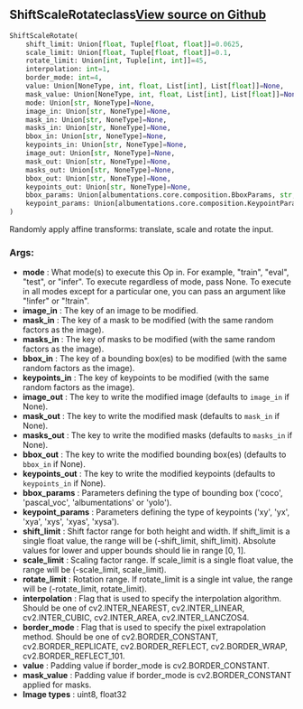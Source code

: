 ## ShiftScaleRotate<span class="tag">class</span><a class="sourcelink" href=https://github.com/fastestimator/fastestimator/blob/r1.0/fastestimator/op/numpyop/multivariate/shift_scale_rotate.py/#L24-L101>View source on Github</a>
```python
ShiftScaleRotate(
	shift_limit: Union[float, Tuple[float, float]]=0.0625,
	scale_limit: Union[float, Tuple[float, float]]=0.1,
	rotate_limit: Union[int, Tuple[int, int]]=45,
	interpolation: int=1,
	border_mode: int=4,
	value: Union[NoneType, int, float, List[int], List[float]]=None,
	mask_value: Union[NoneType, int, float, List[int], List[float]]=None,
	mode: Union[str, NoneType]=None,
	image_in: Union[str, NoneType]=None,
	mask_in: Union[str, NoneType]=None,
	masks_in: Union[str, NoneType]=None,
	bbox_in: Union[str, NoneType]=None,
	keypoints_in: Union[str, NoneType]=None,
	image_out: Union[str, NoneType]=None,
	mask_out: Union[str, NoneType]=None,
	masks_out: Union[str, NoneType]=None,
	bbox_out: Union[str, NoneType]=None,
	keypoints_out: Union[str, NoneType]=None,
	bbox_params: Union[albumentations.core.composition.BboxParams, str, NoneType]=None,
	keypoint_params: Union[albumentations.core.composition.KeypointParams, str, NoneType]=None
)
```
Randomly apply affine transforms: translate, scale and rotate the input.


<h3>Args:</h3>

* **mode** :  What mode(s) to execute this Op in. For example, "train", "eval", "test", or "infer". To execute        regardless of mode, pass None. To execute in all modes except for a particular one, you can pass an argument        like "!infer" or "!train".
* **image_in** :  The key of an image to be modified.
* **mask_in** :  The key of a mask to be modified (with the same random factors as the image).
* **masks_in** :  The key of masks to be modified (with the same random factors as the image).
* **bbox_in** :  The key of a bounding box(es) to be modified (with the same random factors as the image).
* **keypoints_in** :  The key of keypoints to be modified (with the same random factors as the image).
* **image_out** :  The key to write the modified image (defaults to `image_in` if None).
* **mask_out** :  The key to write the modified mask (defaults to `mask_in` if None).
* **masks_out** :  The key to write the modified masks (defaults to `masks_in` if None).
* **bbox_out** :  The key to write the modified bounding box(es) (defaults to `bbox_in` if None).
* **keypoints_out** :  The key to write the modified keypoints (defaults to `keypoints_in` if None).
* **bbox_params** :  Parameters defining the type of bounding box ('coco', 'pascal_voc', 'albumentations' or 'yolo').
* **keypoint_params** :  Parameters defining the type of keypoints ('xy', 'yx', 'xya', 'xys', 'xyas', 'xysa').
* **shift_limit** :  Shift factor range for both height and width. If shift_limit is a single float value, the range        will be (-shift_limit, shift_limit). Absolute values for lower and upper bounds should lie in range [0, 1].
* **scale_limit** :  Scaling factor range. If scale_limit is a single float value, the range will be        (-scale_limit, scale_limit).
* **rotate_limit** :  Rotation range. If rotate_limit is a single int value, the range will be        (-rotate_limit, rotate_limit).
* **interpolation** :  Flag that is used to specify the interpolation algorithm. Should be one of        cv2.INTER_NEAREST, cv2.INTER_LINEAR, cv2.INTER_CUBIC, cv2.INTER_AREA, cv2.INTER_LANCZOS4.
* **border_mode** :  Flag that is used to specify the pixel extrapolation method. Should be one of        cv2.BORDER_CONSTANT, cv2.BORDER_REPLICATE, cv2.BORDER_REFLECT, cv2.BORDER_WRAP, cv2.BORDER_REFLECT_101.
* **value** :  Padding value if border_mode is cv2.BORDER_CONSTANT.
* **mask_value** :  Padding value if border_mode is cv2.BORDER_CONSTANT applied for masks.
* **Image types** :     uint8, float32



